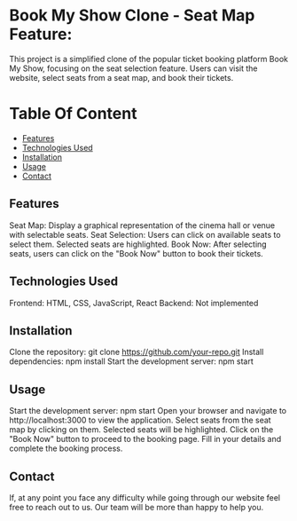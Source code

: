 # Book My Show Clone - Seat Map Feature:

This project is a simplified clone of the popular ticket booking platform Book My Show, focusing on the seat selection feature. Users can visit the website, select seats from a seat map, and book their tickets.

# Table Of Content

- [Features](#features)
- [Technologies Used](#technologies-used)
- [Installation](#installation)
- [Usage](#usage)
- [Contact](#contact)

## Features
Seat Map: Display a graphical representation of the cinema hall or venue with selectable seats.
Seat Selection: Users can click on available seats to select them. Selected seats are highlighted.
Book Now: After selecting seats, users can click on the "Book Now" button to book their tickets.

## Technologies Used
Frontend: HTML, CSS, JavaScript, React
Backend: Not implemented

## Installation
Clone the repository: git clone https://github.com/your-repo.git
Install dependencies: npm install
Start the development server: npm start

## Usage
Start the development server: npm start
Open your browser and navigate to http://localhost:3000 to view the application.
Select seats from the seat map by clicking on them. Selected seats will be highlighted.
Click on the "Book Now" button to proceed to the booking page.
Fill in your details and complete the booking process.

## Contact
If, at any point you face any difficulty while going through our website feel free to reach out to us. Our team will be more than happy to help you.
